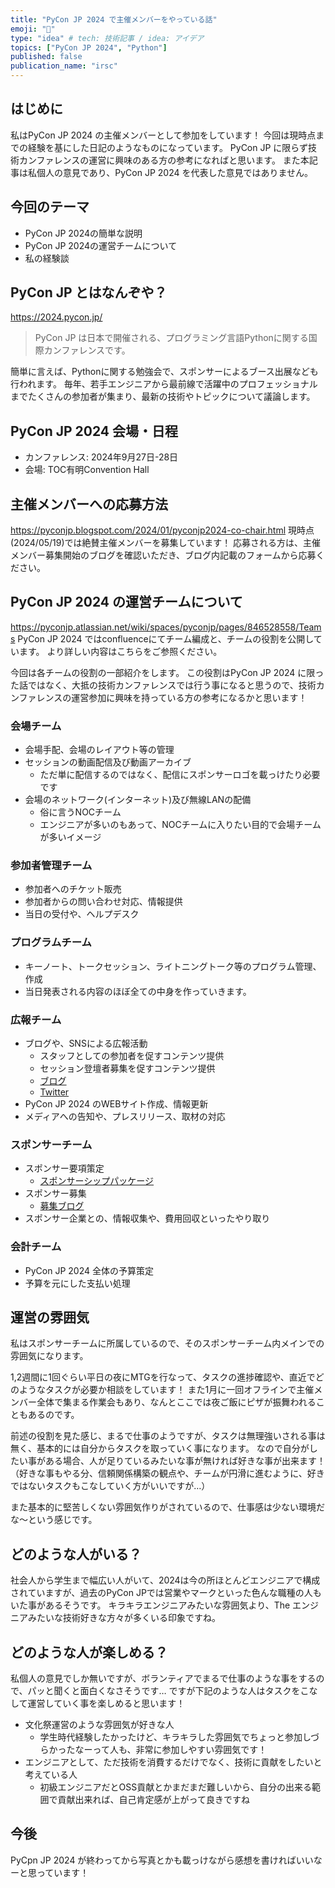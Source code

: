 ```yaml
---
title: "PyCon JP 2024 で主催メンバーをやっている話"
emoji: "🐍"
type: "idea" # tech: 技術記事 / idea: アイデア
topics: ["PyCon JP 2024", "Python"]
published: false
publication_name: "irsc"
---
```

## はじめに
私はPyCon JP 2024 の主催メンバーとして参加をしています！
今回は現時点までの経験を基にした日記のようなものになっています。
PyCon JP に限らず技術カンファレンスの運営に興味のある方の参考になればと思います。
また本記事は私個人の意見であり、PyCon JP 2024 を代表した意見ではありません。

## 今回のテーマ
- PyCon JP 2024の簡単な説明
- PyCon JP 2024の運営チームについて
- 私の経験談

## PyCon JP とはなんぞや？
https://2024.pycon.jp/
> PyCon JP は日本で開催される、プログラミング言語Pythonに関する国際カンファレンスです。


簡単に言えば、Pythonに関する勉強会で、スポンサーによるブース出展なども行われます。
毎年、若手エンジニアから最前線で活躍中のプロフェッショナルまでたくさんの参加者が集まり、最新の技術やトピックについて議論します。

## PyCon JP 2024 会場・日程
- カンファレンス: 2024年9月27日-28日
- 会場: TOC有明Convention Hall

## 主催メンバーへの応募方法
https://pyconjp.blogspot.com/2024/01/pyconjp2024-co-chair.html
現時点(2024/05/19)では絶賛主催メンバーを募集しています！
応募される方は、主催メンバー募集開始のブログを確認いただき、ブログ内記載のフォームから応募ください。

## PyCon JP 2024 の運営チームについて
https://pyconjp.atlassian.net/wiki/spaces/pyconjp/pages/846528558/Teams
PyCon JP 2024 ではconfluenceにてチーム編成と、チームの役割を公開しています。
より詳しい内容はこちらをご参照ください。

今回は各チームの役割の一部紹介をします。
この役割はPyCon JP 2024 に限った話ではなく、大抵の技術カンファレンスでは行う事になると思うので、技術カンファレンスの運営参加に興味を持っている方の参考になるかと思います！

### 会場チーム
- 会場手配、会場のレイアウト等の管理
- セッションの動画配信及び動画アーカイブ
  - ただ単に配信するのではなく、配信にスポンサーロゴを載っけたり必要です
- 会場のネットワーク(インターネット)及び無線LANの配備
  - 俗に言うNOCチーム
  - エンジニアが多いのもあって、NOCチームに入りたい目的で会場チームが多いイメージ

### 参加者管理チーム
- 参加者へのチケット販売
- 参加者からの問い合わせ対応、情報提供
- 当日の受付や、ヘルプデスク

### プログラムチーム
- キーノート、トークセッション、ライトニングトーク等のプログラム管理、作成
 - 当日発表される内容のほぼ全ての中身を作っていきます。

### 広報チーム
- ブログや、SNSによる広報活動
  - スタッフとしての参加者を促すコンテンツ提供
  - セッション登壇者募集を促すコンテンツ提供
  - [ブログ](https://pyconjp.blogspot.com/)
  - [Twitter](https://x.com/pyconjapan)
- PyCon JP 2024 のWEBサイト作成、情報更新
- メディアへの告知や、プレスリリース、取材の対応

### スポンサーチーム
- スポンサー要項策定
  - [スポンサーシップパッケージ](https://drive.google.com/file/d/1I2dme1nelkoHpHKZxQ9977KboIkx65xI/view?usp=sharing)
- スポンサー募集
  - [募集ブログ](https://pyconjp.blogspot.com/2024/04/call-for-sponsorsip-ja.html)
- スポンサー企業との、情報収集や、費用回収といったやり取り

### 会計チーム
- PyCon JP 2024 全体の予算策定
- 予算を元にした支払い処理

## 運営の雰囲気
私はスポンサーチームに所属しているので、そのスポンサーチーム内メインでの雰囲気になります。

1,2週間に1回ぐらい平日の夜にMTGを行なって、タスクの進捗確認や、直近でどのようなタスクが必要か相談をしています！
また1月に一回オフラインで主催メンバー全体で集まる作業会もあり、なんとここでは夜ご飯にピザが振舞われることもあるのです。

前述の役割を見た感じ、まるで仕事のようですが、タスクは無理強いされる事は無く、基本的には自分からタスクを取っていく事になります。
なので自分がしたい事がある場合、人が足りているみたいな事が無ければ好きな事が出来ます！（好きな事もやる分、信頼関係構築の観点や、チームが円滑に進むように、好きではないタスクもこなしていく方がいいですが…）

また基本的に堅苦しくない雰囲気作りがされているので、仕事感は少ない環境だな〜という感じです。

## どのような人がいる？
社会人から学生まで幅広い人がいて、2024は今の所ほとんどエンジニアで構成されていますが、過去のPyCon JPでは営業やマークといった色んな職種の人もいた事があるそうです。
キラキラエンジニアみたいな雰囲気より、The エンジニアみたいな技術好きな方々が多くいる印象ですね。

## どのような人が楽しめる？
私個人の意見でしか無いですが、ボランティアでまるで仕事のような事をするので、パッと聞くと面白くなさそうです…
ですが下記のような人はタスクをこなして運営していく事を楽しめると思います！
- 文化祭運営のような雰囲気が好きな人
  - 学生時代経験したかったけど、キラキラした雰囲気でちょっと参加しづらかったなーって人も、非常に参加しやすい雰囲気です！
- エンジニアとして、ただ技術を消費するだけでなく、技術に貢献をしたいと考えている人
  - 初級エンジニアだとOSS貢献とかまだまだ難しいから、自分の出来る範囲で貢献出来れば、自己肯定感が上がって良きですね

## 今後
PyCpn JP 2024 が終わってから写真とかも載っけながら感想を書ければいいなーと思っています！